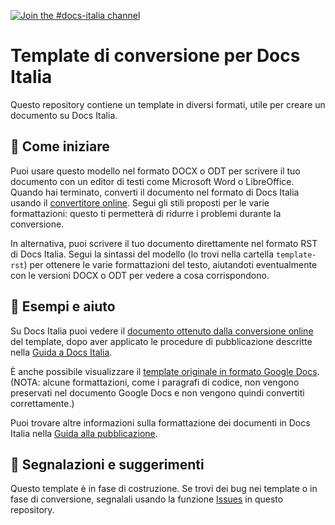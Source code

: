 [![Join the #docs-italia channel](https://img.shields.io/badge/Slack%20channel-%23docs--italia-blue.svg)](https://developersitalia.slack.com/messages/C9T4ELD4G/)

# Template di conversione per Docs Italia

Questo repository contiene un template in diversi formati, utile per creare 
un documento su Docs Italia.  

## :ledger: Come iniziare

Puoi usare questo modello nel formato DOCX o ODT per scrivere il tuo documento
con un editor di testi come Microsoft Word o LibreOffice.  Quando hai
terminato, converti il documento nel formato di Docs Italia usando il
[convertitore online](https://docs.italia.it/converti/). Segui gli stili
proposti per le varie formattazioni: questo ti permetterà di ridurre i problemi
durante la conversione.

In alternativa, puoi scrivere il tuo documento direttamente nel formato RST di
Docs Italia. Segui la sintassi del modello (lo trovi nella cartella
`template-rst`) per ottenere le varie formattazioni del testo, aiutandoti
eventualmente con le versioni DOCX o ODT per vedere a cosa corrispondono.

## :eyes: Esempi e aiuto

Su Docs Italia puoi vedere il [documento ottenuto dalla conversione
online](https://template-conversione.readthedocs.io) del template, dopo
aver applicato le procedure di pubblicazione descritte nella [Guida a Docs
Italia](http://guida-docs-italia.readthedocs.io/it/latest/).

È anche possibile visualizzare il [template originale in formato Google
Docs](https://docs.google.com/document/d/1eXqaXUn10dHLzi4V22IoxZF7EAdLzJncm_ChsMtfj5g/edit?usp=sharing).
(NOTA: alcune formattazioni, come i paragrafi di codice, non vengono preservati
nel documento Google Docs e non vengono quindi convertiti correttamente.)

Puoi trovare altre informazioni sulla formattazione dei documenti in Docs
Italia nella [Guida alla
pubblicazione](http://guida-docs-italia.readthedocs.io/it/latest/).

## :construction: Segnalazioni e suggerimenti

Questo template è in fase di costruzione. Se trovi dei bug nei template o in
fase di conversione, segnalali usando la funzione
[Issues](https://github.com/italia/docs-italia-template-conversione/issues) in
questo repository.
